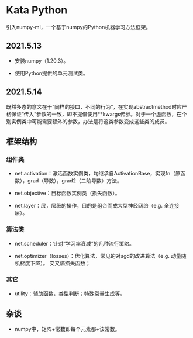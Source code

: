 # Kata Python

引入numpy-ml，一个基于numpy的Python机器学习方法框架。

## 2021.5.13

- 安装numpy（1.20.3）。

- 使用Python提供的单元测试类。

## 2021.5.14

既然多态的意义在于“同样的接口，不同的行为”，在实现abstractmethod时应严格保证“传入”参数的一致，即不提倡使用**kwargs传参。对于一个虚函数，在个别实例类中可能需要额外的参数，办法是将这类参数变成这些类的成员。

##

## 框架结构

### 组件类

- net.activation：激活函数实例类，均继承自ActivationBase，实现fn（原函数），grad（导数），grad2（二阶导数）方法。

- net.objective：目标函数实例类（损失函数）。

- net.layer：层，层级的操作，目的是组合而成大型神经网络（e.g. 全连接层）。

### 算法类

- net.scheduler：针对“学习率衰减”的几种流行策略。

- net.optimizer（losses）：优化算法，常见的对sgd的改进算法（e.g. 动量随机梯度下降）。 交叉熵损失函数；
  
### 其它

- utility：辅助函数，类型判断；特殊常量生成等。

## 杂谈

- numpy中，矩阵+常数即每个元素都+该常数。